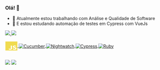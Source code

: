 ### Olá! 👋

- 🔭 Atualmente estou trabalhando com Análise e Qualidade de Software
- 🌱 E estou estudando automação de testes em Cypress com VueJs

 <div>
  <a href="https://github.com/rangelbombonatto">
  <img height="150em" src="https://github-readme-stats.vercel.app/api?username=rangelbombonatto&show_icons=true&theme=dracula&include_all_commits=true&count_private=true"/>
  <img height="150em" src="https://github-readme-stats.vercel.app/api/top-langs/?username=rangelbombonatto&layout=compact&langs_count=7&theme=dracula"/>
</div>
<div style="display: inline_block"><br>
  <img align="center" alt="Js" height="30" width="40" src="https://raw.githubusercontent.com/devicons/devicon/master/icons/javascript/javascript-plain.svg">
  <img align="center" alt="Cucumber" height="30" width="40" src="https://cdn.jsdelivr.net/gh/devicons/devicon/icons/cucumber/cucumber-plain.svg">    
  <img align="center" alt="Nightwatch" height="40" width="40" src="https://pics.freeicons.io/uploads/icons/png/9047450251551941711-512.png">    
  <img align="center" alt="Cypress" height="30" width="30" src="https://pics.freeicons.io/uploads/icons/png/3556671901536211770-512.png">
  <img align="center" alt="Ruby" height="30" width="40" src="https://cdn.jsdelivr.net/gh/devicons/devicon/icons/ruby/ruby-original.svg">  
</div>
  
  ##
 
<div> 
  <a href = "mailto:contato@rangelbombonatto.tech"><img src="https://img.shields.io/badge/-Gmail-%23333?style=for-the-badge&logo=gmail&logoColor=white" target="_blank"></a>
  <a href="https://www.linkedin.com/in/rangel-luiz-bombonatto-46a62592" target="_blank"><img src="https://img.shields.io/badge/-LinkedIn-%230077B5?style=for-the-badge&logo=linkedin&logoColor=white" target="_blank"></a> 
 
<!--   ![Snake animation](https://github.com/rangelbombonatto/rangelbombonatto/blob/output/github-contribution-grid-snake.svg) -->
 
</div>
